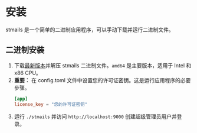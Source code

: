 # 安装

stmails 是一个简单的二进制应用程序，可以手动下载并运行二进制文件。

## 二进制安装
1. 下载[最新版本](https://www.stmails.cn)并解压 stmails 二进制文件。`amd64` 是主要版本，适用于 Intel 和 x86 CPU。
2. **重要：** 在 config.toml 文件中设置您的许可证密钥。这是运行应用程序的必要步骤。
   ```toml
   [app]
   license_key = "您的许可证密钥"
   ```
3. 运行 `./stmails` 并访问 `http://localhost:9000` 创建超级管理员用户并登录。